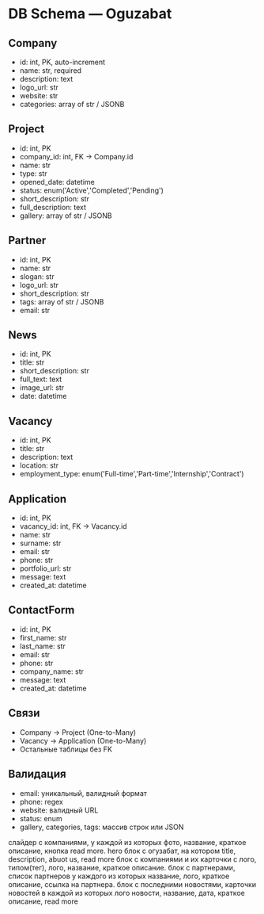 # DB Schema — Oguzabat

## Company
- id: int, PK, auto-increment
- name: str, required
- description: text
- logo_url: str
- website: str
- categories: array of str / JSONB

## Project
- id: int, PK
- company_id: int, FK → Company.id
- name: str
- type: str
- opened_date: datetime
- status: enum('Active','Completed','Pending')
- short_description: str
- full_description: text
- gallery: array of str / JSONB

## Partner
- id: int, PK
- name: str
- slogan: str
- logo_url: str
- short_description: str
- tags: array of str / JSONB
- email: str

## News
- id: int, PK
- title: str
- short_description: str
- full_text: text
- image_url: str
- date: datetime

## Vacancy
- id: int, PK
- title: str
- description: text
- location: str
- employment_type: enum('Full-time','Part-time','Internship','Contract')

## Application
- id: int, PK
- vacancy_id: int, FK → Vacancy.id
- name: str
- surname: str
- email: str
- phone: str
- portfolio_url: str
- message: text
- created_at: datetime

## ContactForm
- id: int, PK
- first_name: str
- last_name: str
- email: str
- phone: str
- company_name: str
- message: text
- created_at: datetime

## Связи
- Company → Project (One-to-Many)
- Vacancy → Application (One-to-Many)
- Остальные таблицы без FK

## Валидация
- email: уникальный, валидный формат
- phone: regex
- website: валидный URL
- status: enum
- gallery, categories, tags: массив строк или JSON





слайдер с компаниями, у каждой из которых фото, название, краткое описание, кнопка read more.
hero блок с огузабат, на котором title, description, abuot us, read more
блок с компаниями и их карточки с лого, типом(тег), лого, название, краткое описание.
блок с партнерами, список партнеров у каждого из которых название, лого,  краткое описание, ссылка на партнера.
блок с последними новостями, карточки новостей в каждой из которых лого новости, название, дата, краткое описание, read more 
